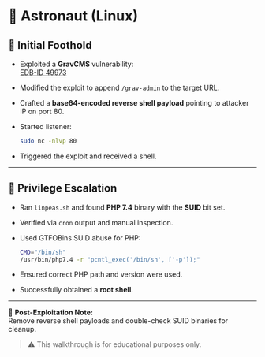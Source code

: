 # 🏴 Astronaut (Linux)

## 🧠 Initial Foothold

- Exploited a **GravCMS** vulnerability:  
  [EDB-ID 49973](https://www.exploit-db.com/exploits/49973)

- Modified the exploit to append `/grav-admin` to the target URL.

- Crafted a **base64-encoded reverse shell payload** pointing to attacker IP on port 80.

- Started listener:
  ```bash
  sudo nc -nlvp 80
  ```

- Triggered the exploit and received a shell.

---

## 🚀 Privilege Escalation

- Ran `linpeas.sh` and found **PHP 7.4** binary with the **SUID** bit set.

- Verified via `cron` output and manual inspection.

- Used GTFOBins SUID abuse for PHP:
  ```bash
  CMD="/bin/sh"
  /usr/bin/php7.4 -r "pcntl_exec('/bin/sh', ['-p']);"
  ```

- Ensured correct PHP path and version were used.

- Successfully obtained a **root shell**.

---

🧼 **Post-Exploitation Note:**  
Remove reverse shell payloads and double-check SUID binaries for cleanup.

> ⚠️ This walkthrough is for educational purposes only.
